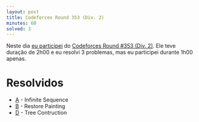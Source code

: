 ```yaml
---
layout: post
title: Codeforces Round 353 (Div. 2)
minutes: 60
solved: 3
---
```


Neste dia [eu participei](http://codeforces.com/contest/675/standings/participant/8188676#p8188676) do [Codeforces Round #353 (Div. 2)](http://codeforces.com/contest/675). Ele teve duração de 2h00 e eu resolvi 3 problemas, mas eu participei durante 1h00 apenas.

# Resolvidos
- [A](http://codeforces.com/contest/675/problem/A) - Infinite Sequence
- [B](http://codeforces.com/contest/675/problem/B) - Restore Painting
- [D](http://codeforces.com/contest/675/problem/D) - Tree Contruction

